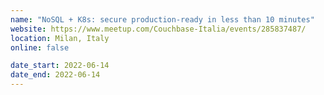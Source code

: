 ```yaml
---
name: "NoSQL + K8s: secure production-ready in less than 10 minutes"
website: https://www.meetup.com/Couchbase-Italia/events/285837487/
location: Milan, Italy
online: false

date_start: 2022-06-14
date_end: 2022-06-14
---
```

